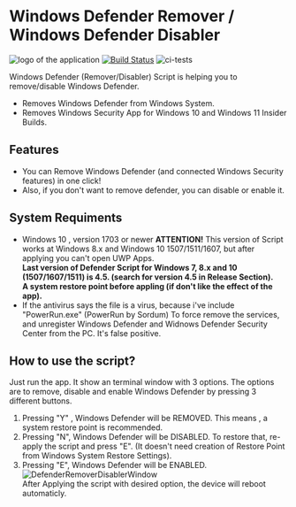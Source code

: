 
# Windows Defender Remover / Windows Defender Disabler
![logo of the application](https://user-images.githubusercontent.com/76656855/174484372-75292819-c33f-472e-8250-753519455ad1.png)
[![Build Status](https://travis-ci.org/joemccann/dillinger.svg?branch=master)](https://travis-ci.org/joemccann/dillinger)
![ci-tests](https://github.com/dragonflydb/dragonfly/actions/workflows/ci.yml/badge.svg)

Windows Defender (Remover/Disabler)  Script is helping you to remove/disable Windows Defender.  
- Removes Windows Defender from Windows System.
- Removes Windows Security App for Windows 10  and Windows 11 Insider Builds.  

## Features

- You can Remove Windows Defender (and connected Windows Security features) in one click!  
- Also, if you don't want to remove defender, you can disable or enable it.  

## System Requiments

 - Windows 10 , version 1703 or newer 
 __ATTENTION!__ This version of Script works at Windows 8.x and Windows 10 1507/1511/1607, but after applying you can't open UWP Apps.  
 __Last version of Defender Script for Windows 7, 8.x and 10 (1507/1607/1511) is 4.5. (search for version 4.5 in Release Section).__  
__A system restore point before appling (if don't like the effect of the app).__
- If the antivirus says the file is a virus, because i've include "PowerRun.exe" (PowerRun by Sordum) To force remove the services, and unregister Windows Defender and Widnows Defender Security Center from the PC. It's false positive.

## How to use the script?

Just run the app. It show an terminal window with 3 options.
The options are to remove, disable and enable Windows Defender by pressing 3 different buttons.
1. Pressing "Y" , Windows Defender will be REMOVED. This means , a system restore point is recommended.
2. Pressing "N", Windows Defender will be DISABLED. To restore that, re-apply the script and press "E". (It doesn't need creation of Restore Point from Windows System Restore Settings).
3. Pressing "E", Windows Defender will be ENABLED.
![DefenderRemoverDisablerWindow](https://i.imgur.com/2BvT5QJ.png)  
After Applying the script with desired option, the device will reboot automaticly.
